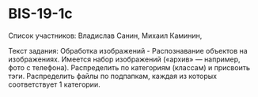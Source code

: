 # BIS-19-1c
Список участников:
Владислав Санин, Михаил Каминин, 


Текст задания: Обработка изображений - Распознавание объектов на изображениях.
Имеется набор изображений («архив» — например, фото с телефона). Распределить по категориям (классам) и присвоить тэги. Распределить файлы по подпапкам, каждая из которых соответствует 1 категории.
